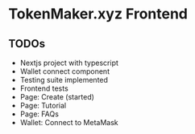 # TokenMaker.xyz Frontend

## TODOs

- Nextjs project with typescript
- Wallet connect component
- Testing suite implemented
- Frontend tests
- Page: Create (started)
- Page: Tutorial
- Page: FAQs
- Wallet: Connect to MetaMask